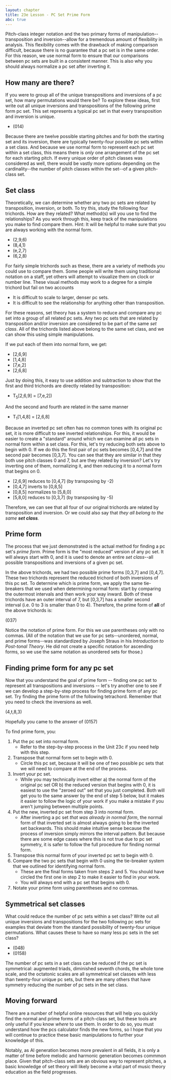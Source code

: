 ```yaml
---
layout: chapter
title: 23e Lesson - PC Set Prime Form
abc: true
---
```


Pitch-class integer notation and the two primary forms of manipulation--transposition and inversion--allow for a tremendous amount of flexibility in analysis. This flexibility comes with the drawback of making comparison difficult, because there is no guarantee that a pc set is in the same order. For this reason, we use normal form to ensure that our comparisons between pc sets are built in a consistent manner. This is also why you should always normalize a pc set after inverting it.

## How many are there?

If you were to group all of the unique transpositions and inversions of a pc set, how many permutations would there be? To explore these ideas, first write out all unique inversions and transpositions of the following prime form pc set. This set represents a typical pc set in that every transposition and inversion is unique.
- (014)

Because there are twelve possible starting pitches and for both the starting set and its inversion, there are typically twenty-four possible pc sets within a set class. And because we use normal form to represent each pc set within a set class, this means there is *only* one arrangement of the pc set for each starting pitch. If every unique order of pitch classes was considered as well, there would be vastly more options depending on the cardinality--the number of pitch classes within the set--of a given pitch-class set.

## Set class

Theoretically, we can determine whether any two pc sets are related by transposition, inversion, or both. To try this, study the following four trichords. How are they related? What method(s) will you use to find the relationships? As you work through this, keep track of the manipulations you make to find compare them. Hint: It will be helpful to make sure that you are always working with the normal form.
- (2,9,6)
- (8,4,1)
- (e,2,7)
- (6,2,8)

For fairly simple trichords such as these, there are a variety of methods you could use to compare them. Some people will write them using traditional notation on a staff, yet others will attempt to visualize them on clock or number line. These visual methods may work to a degree for a simple trichord but fail on two accounts
- It is difficult to scale to larger, denser pc sets.
- It is difficult to see the relationship for anything other than transposition.

For these reasons, set theory has a system to reduce and compare any pc set into a group of all related pc sets. Any two pc sets that are related by transposition and/or inversion are considered to be part of the same *set class*. All of the trichords listed above belong to the same set class, and we can show this using simple manipulations.

If we put each of them into normal form, we get:
- [2,6,9]
- [1,4,8]
- [7,e,2]
- [2,6,8]

Just by doing this, it easy to use addition and subtraction to show that the first and third trichords are directly related by transposition:
- T<sub>5</sub>[2,6,9] = [7,e,2])

And the second and fourth are related in the same manner 
- T<sub>1</sub>[1,4,8] = [2,6,8]

Because an inverted pc set often has no common tones with its original pc set, it is more difficult to see inverted relationships. For this, it would be easier to create a "standard" around which we can examine all pc sets in normal form within a set class. For this, let's try reducing both sets above to begin with 0. If we do this the first pair of pc sets becomes [0,4,7] and the second pair becomes [0,3,7]. You can see that they are similar in that they both use pitch classes 0 and 7, but are they related by inversion? Let's try inverting one of them, normalizing it, and then reducing it to a normal form that begins on 0.

- [2,6,9] reduces to [0,4,7] (by transposing by -2)
- [0,4,7] inverts to [0,8,5]
- [0,8,5] normalizes to [5,8,0]
- [5,8,0] reduces to [0,3,7] (by transposing by -5)

Therefore, we can see that all four of our original trichords are related by transposition and inversion. Or we could also say that *they all belong to the same **set class**.*

## Prime form

The process that we just demonstrated is the actual method for finding a pc set's *prime form*. Prime form is the "most reduced" version of any pc set. It will always start with 0, and it is used to denote an entire *set class*--all possible transpositions and inversions of a given pc set.

In the above trichords, we had two possible prime forms [0,3,7] and [0,4,7]. These two trichords represent the reduced trichord of both inversions of this pc set. To determine which is prime form, we apply the same tie-breakers that we used when determining normal form: start by comparing the outermost intervals and then work your way inward. Both of these trichords have an outer interval of 7, but [0,3,7] has a smaller second interval (i.e. 0 to 3 is smaller than 0 to 4). Therefore, the prime form of **all** of the above trichords is:

(037)

Notice the notation of prime form. For this we use parentheses only with no commas. (All of the notation that we use for pc sets--unordered, normal, and prime forms--was standardized by Joseph Straus in his *Introduction to Post-tonal Theory*. He did not create a specific notation for ascending forms, so we use the same notation as unordered sets for those.)

## Finding prime form for any pc set

Now that you understand the goal of prime form -- finding one pc set to represent all transpositions and inversions -- let's try another one to see if we can develop a step-by-step process for finding prime form of any pc set. Try finding the prime form of the following tetrachord. Remember that you need to check the inversions as well.

(4,t,8,3)

Hopefully you came to the answer of (0157)

To find prime form, you:
1. Put the pc set into normal form.
    - Refer to the step-by-step process in the Unit 23c if you need help with this step.
2. Transpose that normal form set to begin with 0.
    - Circle this pc set, because it will be one of two possible pc sets that we will need to compare at the end of the process.
3. Invert your pc set.
    - While you may technically invert either a) the normal form of the original pc set OR b) the reduced version that begins with 0, it is easiest to use the "zeroed out" set that you just completed. Both will get you to the same answer by the end of step 5 below, but it makes it easier to follow the logic of your work if you make a mistake if you aren't jumping between multiple points.
4. Put the new, inverted pc set from step 3 into normal form.
    - After inverting a pc set *that was already in normal form*, the normal form of that inverted set is almost always going to be the inverted set backwards. This should make intuitive sense because the process of inversion simply mirrors the interval pattern. But because there are some edge cases where this is not true due to pc set symmetry, it is safer to follow the full procedure for finding normal form.
5. Transpose this normal form of your inverted pc set to begin with 0.
6. Compare the two pc sets that begin with 0 using the tie-breaker system that we outlined for identifying normal form.
    - These are the final forms taken from steps 2 and 5. You should have circled the first one in step 2 to make it easier to find in your work.
    - You will always end with a pc set that begins with 0.
7. Notate your prime form using parentheses and no commas.

## Symmetrical set classes

What could reduce the number of pc sets within a set class? Write out all unique inversions and transpositions for the two following pc sets for examples that deviate from the standard possibility of twenty-four unique permutations. What causes these to have so many less pc sets in the set class?
- (048)
- (0158)

The number of pc sets in a set class can be reduced if the pc set is symmetrical: augmented triads, diminished seventh chords, the whole tone scale, and the octatonic scales are all symmetrical set classes with less than twenty-four unique pc sets, but there are many others that have symmetry reducing the number of pc sets in the set class.

## Moving forward

There are a number of helpful online resources that will help you quickly find the normal and prime forms of a pitch-class set, but these tools are only useful if you know *where* to use them. In order to do so, you must understand how the pcs calculator finds the new forms, so I hope that you will continue to practice these basic manipulations to further your knowledge of this. 

Notably, as AI generation becomes more prevalent in all fields, it is only a matter of time before melodic and harmonic generation becomes commmon place. Given that pitch-class sets are an obvious way to represent pitches, a basic knowledge of set theory will likely become a vital part of music theory education as the field progresses.